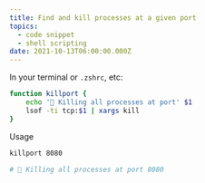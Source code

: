 ```yaml
---
title: Find and kill processes at a given port
topics:
  - code snippet
  - shell scripting
date: 2021-10-13T06:00:00.000Z
---
```


In your terminal or `.zshrc`, etc:

```bash
function killport {
    echo '🚨 Killing all processes at port' $1
    lsof -ti tcp:$1 | xargs kill
}
```

Usage

```sh
killport 8080

# 🚨 Killing all processes at port 8080
```
